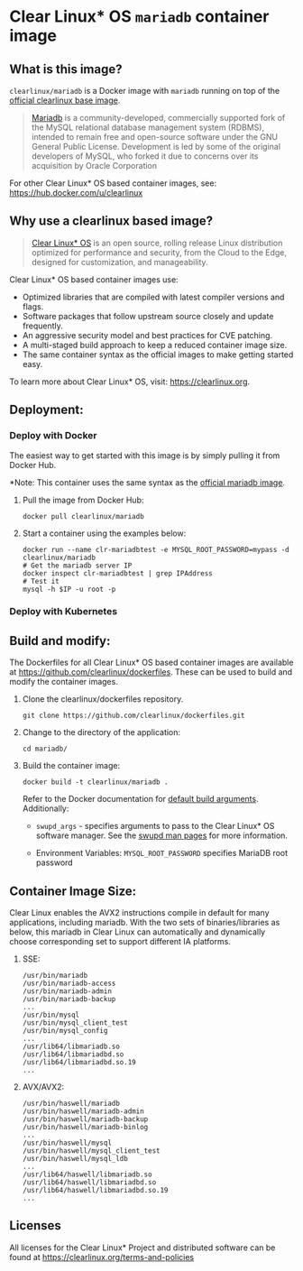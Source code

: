 # Clear Linux* OS `mariadb` container image

<!-- Required -->
## What is this image?

`clearlinux/mariadb` is a Docker image with `mariadb` running on top of the
[official clearlinux base image](https://hub.docker.com/_/clearlinux). 

<!-- application introduction -->
> [Mariadb](https://mariadb.com/) is a community-developed, commercially supported 
> fork of the MySQL relational database management system (RDBMS), intended to remain 
> free and open-source software under the GNU General Public License. Development is led 
> by some of the original developers of MySQL, who forked it due to concerns over its 
> acquisition by Oracle Corporation

For other Clear Linux* OS
based container images, see: https://hub.docker.com/u/clearlinux

## Why use a clearlinux based image?

<!-- CL introduction -->
> [Clear Linux* OS](https://clearlinux.org/) is an open source, rolling release
> Linux distribution optimized for performance and security, from the Cloud to
> the Edge, designed for customization, and manageability.

Clear Linux* OS based container images use:
* Optimized libraries that are compiled with latest compiler versions and
  flags.
* Software packages that follow upstream source closely and update frequently.
* An aggressive security model and best practices for CVE patching.
* A multi-staged build approach to keep a reduced container image size.
* The same container syntax as the official images to make getting started
  easy. 

To learn more about Clear Linux* OS, visit: https://clearlinux.org.

<!-- Required -->
## Deployment:

### Deploy with Docker
The easiest way to get started with this image is by simply pulling it from
Docker Hub. 

*Note: This container uses the same syntax as the [official mariadb image](https://hub.docker.com/_/mariadb).


1. Pull the image from Docker Hub: 
    ```
    docker pull clearlinux/mariadb
    ```

2. Start a container using the examples below:
    ```
    docker run --name clr-mariadbtest -e MYSQL_ROOT_PASSWORD=mypass -d clearlinux/mariadb
    # Get the mariadb server IP
    docker inspect clr-mariadbtest | grep IPAddress
    # Test it
    mysql -h $IP -u root -p
    ```
    
    
<!-- Optional -->
### Deploy with Kubernetes

<!-- Required -->
## Build and modify:

The Dockerfiles for all Clear Linux* OS based container images are available at
https://github.com/clearlinux/dockerfiles. These can be used to build and
modify the container images.

1. Clone the clearlinux/dockerfiles repository.
    ```
    git clone https://github.com/clearlinux/dockerfiles.git
    ```

2. Change to the directory of the application:
    ```
    cd mariadb/
    ```

3. Build the container image:
    ```
    docker build -t clearlinux/mariadb .
    ```

   Refer to the Docker documentation for [default build arguments](https://docs.docker.com/engine/reference/builder/#arg).
   Additionally:
   
   - `swupd_args` - specifies arguments to pass to the Clear Linux* OS software
     manager. See the [swupd man pages](https://github.com/clearlinux/swupd-client/blob/master/docs/swupd.1.rst#options)
     for more information.

   - Environment Variables: ``MYSQL_ROOT_PASSWORD`` specifies MariaDB root password
     
## Container Image Size:

Clear Linux enables the AVX2 instructions compile in default for many applications, including mariadb.
With the two sets of binaries/libraries as below, this mariadb in Clear Linux can automatically and 
dynamically choose corresponding set to support different IA platforms.
    
1. SSE:
    ```
    /usr/bin/mariadb
    /usr/bin/mariadb-access
    /usr/bin/mariadb-admin
    /usr/bin/mariadb-backup
    ...
    /usr/bin/mysql
    /usr/bin/mysql_client_test
    /usr/bin/mysql_config
    ...
    /usr/lib64/libmariadb.so
    /usr/lib64/libmariadbd.so
    /usr/lib64/libmariadbd.so.19
    ...
    ```
    
2. AVX/AVX2:
    ```
    /usr/bin/haswell/mariadb
    /usr/bin/haswell/mariadb-admin
    /usr/bin/haswell/mariadb-backup
    /usr/bin/haswell/mariadb-binlog
    ...
    /usr/bin/haswell/mysql
    /usr/bin/haswell/mysql_client_test
    /usr/bin/haswell/mysql_ldb
    ...
    /usr/lib64/haswell/libmariadb.so
    /usr/lib64/haswell/libmariadbd.so
    /usr/lib64/haswell/libmariadbd.so.19
    ...
    ```
<!-- Required -->
## Licenses

All licenses for the Clear Linux* Project and distributed software can be found
at https://clearlinux.org/terms-and-policies
